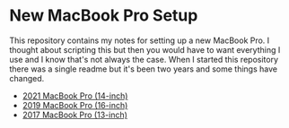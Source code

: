 # New MacBook Pro Setup

This repository contains my notes for setting up a new MacBook Pro. I thought about scripting this but then you would have to want everything I use and I know that's not always the case. When I started this repository there was a single readme but it's been two years and some things have changed.

- [2021 MacBook Pro (14-inch)](2021/README.md)
- [2019 MacBook Pro (16-inch)](2019/README.md)
- [2017 MacBook Pro (13-inch)](2017/README.md)
